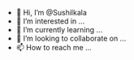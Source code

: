 - 👋 Hi, I’m @Sushilkala
- 👀 I’m interested in ...
- 🌱 I’m currently learning ...
- 💞️ I’m looking to collaborate on ...
- 📫 How to reach me ...

<!---
Sushilkala/Sushilkala is a ✨ special ✨ repository because its `README.md` (this file) appears on your GitHub profile.
You can click the Preview link to take a look at your changes.
--->
